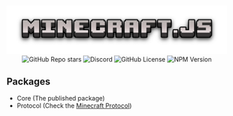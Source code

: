 <div align="center">
  <img src="../.github/banner.png" alt="minecraft.js">
</div>

<div align="center">
  <img alt="GitHub Repo stars" src="https://img.shields.io/github/stars/withrunix/minecraft.js?style=flat">
  <img alt="Discord" src="https://img.shields.io/discord/1354839930936754326?style=flat&label=discord">
  <img alt="GitHub License" src="https://img.shields.io/github/license/withrunix/minecraft.js">
  <img alt="NPM Version" src="https://img.shields.io/npm/v/minecraft.js">
</div>

## Packages

- Core (The published package)
- Protocol (Check the [Minecraft Protocol](https://minecraft.wiki/w/Java_Edition_protocol))
